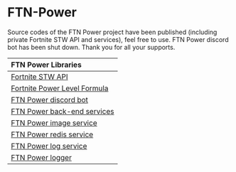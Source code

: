 # FTN-Power
Source codes of the FTN Power project have been published (including private Fortnite STW API and services), feel free to use. FTN Power discord bot has been shut down. Thank you for all your supports.

| FTN Power Libraries      |
| :---        |
| [Fortnite STW API](https://github.com/msx752/FTN-Power/tree/master/src/Fortnite)      |
| [Fortnite Power Level Formula](https://github.com/msx752/FTN-Power/blob/master/src/Tests/FortniteLib.Tests/UserUnit.cs#L44)      |
| [FTN Power discord bot](https://github.com/msx752/FTN-Power/tree/master/src/FTNPowerApplication)      |
| [FTN Power back-end services](https://github.com/msx752/FTN-Power/tree/master/src/FortnitePowerQueue)      |
| [FTN Power image service](https://github.com/msx752/FTN-Power/tree/master/src/Websites/FTNPower.Image.Api)     |
| [FTN Power redis service](https://github.com/msx752/FTN-Power/tree/master/src/RedisDockerfile)      |
| [FTN Power log service](https://github.com/msx752/FTN-Power/tree/master/src/SeqDockerfile)      |
| [FTN Power logger](https://github.com/msx752/FTN-Power/tree/master/src/GlobalLibs/MyLogger)      |

